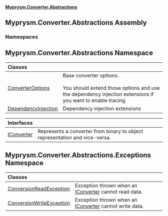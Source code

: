 #### [Myprysm.Converter.Abstractions](index.md 'index')

## Myprysm.Converter.Abstractions Assembly
### Namespaces

<a name='Myprysm.Converter.Abstractions'></a>

## Myprysm.Converter.Abstractions Namespace

| Classes | |
| :--- | :--- |
| [ConverterOptions](Myprysm.Converter.Abstractions.ConverterOptions.md 'Myprysm.Converter.Abstractions.ConverterOptions') | Base converter options.<br/><br/>You should extend those options and use the dependency injection extensions if you want to enable tracing |
| [DependencyInjection](Myprysm.Converter.Abstractions.DependencyInjection.md 'Myprysm.Converter.Abstractions.DependencyInjection') | Dependency injection extensions |

| Interfaces | |
| :--- | :--- |
| [IConverter](Myprysm.Converter.Abstractions.IConverter.md 'Myprysm.Converter.Abstractions.IConverter') | Represents a converter from binary to object representation and vice-versa. |

<a name='Myprysm.Converter.Abstractions.Exceptions'></a>

## Myprysm.Converter.Abstractions.Exceptions Namespace

| Classes | |
| :--- | :--- |
| [ConversionReadException](Myprysm.Converter.Abstractions.Exceptions.ConversionReadException.md 'Myprysm.Converter.Abstractions.Exceptions.ConversionReadException') | Exception thrown when an [IConverter](Myprysm.Converter.Abstractions.IConverter.md 'Myprysm.Converter.Abstractions.IConverter') cannot read data. |
| [ConversionWriteException](Myprysm.Converter.Abstractions.Exceptions.ConversionWriteException.md 'Myprysm.Converter.Abstractions.Exceptions.ConversionWriteException') | Exception thrown when an [IConverter](Myprysm.Converter.Abstractions.IConverter.md 'Myprysm.Converter.Abstractions.IConverter') cannot write data. |
